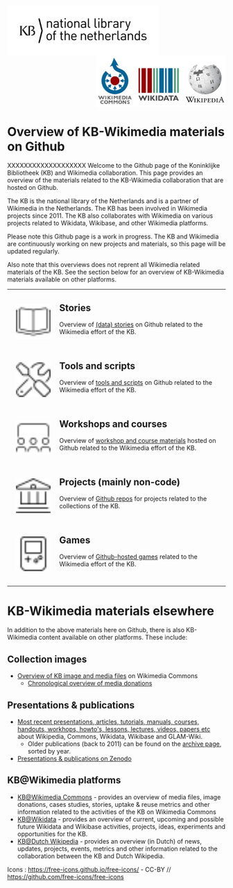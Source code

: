 <img src="media/KB_Nationale-Bibliotheek_Logo_RGB-Zwart-EN.png" width="350" hspace="0" align="left"/>
<img src="media/wikimedia-logos.png" align="right" width="300" hspace="0">
<br clear="all"/>

# Overview of KB-Wikimedia materials on Github

XXXXXXXXXXXXXXXXXXX
Welcome to the Github page of the Koninklijke Bibliotheek (KB) and Wikimedia collaboration. This page provides an overview of the materials related to the KB-Wikimedia collaboration that are hosted on Github.

The KB is the national library of the Netherlands and is a partner of Wikimedia in the Netherlands. The KB has been involved in Wikimedia projects since 2011. The KB also collaborates with Wikimedia on various projects related to Wikidata, Wikibase, and other Wikimedia platforms.

Please note this Github page is a work in progress. The KB and Wikimedia are continuously working on new projects and materials, so this page will be updated regularly.

Also note that this overviews does not reprent all Wikimedia related materials of the KB. See the section below for an overview of KB-Wikimedia materials available on other platforms.

-------------

<img src="media/book-open-cover.svg" align="left" width="80" hspace="20" vspace="20"/>

## Stories
Overview of [(data) stories](https://kbnlwikimedia.github.io/stories/index.html) on Github related to the Wikimedia effort of the KB.
<br clear="all"/>

<img src="media/screwdriver-wrench.svg" align="left" width="80" hspace="20" vspace="20"/>

## Tools and scripts
Overview of [tools and scripts](https://kbnlwikimedia.github.io/tools/index.html) on Github related to the Wikimedia effort of the KB.
<br clear="all"/>

<img src="media/screen-users.svg" align="left" width="80" hspace="20" vspace="20"/>

## Workshops and courses
Overview of [workshop and course materials](https://kbnlwikimedia.github.io/workshops-courses/index.html) hosted on Github related to the Wikimedia effort of the KB.
<br clear="all"/>

<img src="media/building-columns.svg" align="left" width="80" hspace="20" vspace="20"/>

## Projects (mainly non-code)
Overview of [Github repos](https://kbnlwikimedia.github.io/projects/index.html) for projects related to the collections of the KB. 
<br clear="all"/>

<img src="media/game-console-handheld.svg" align="left" width="80" hspace="20" vspace="20"/>

## Games
Overview of [Github-hosted games](https://kbnlwikimedia.github.io/games/index.html) related to the Wikimedia effort of the KB.
<br clear="all"/>

---------------

# KB-Wikimedia materials elsewhere
In addition to the above materials here on Github, there is also KB-Wikimedia content available on other platforms. These include:

## Collection images
- [Overview of KB image and media files](https://commons.wikimedia.org/wiki/Commons:Koninklijke_Bibliotheek/Media_overview) on Wikimedia Commons
  - [Chronological overview of media donations](https://commons.wikimedia.org/wiki/Commons:Koninklijke_Bibliotheek/Media_donations)

## Presentations & publications
- [Most recent presentations, articles, tutorials, manuals, courses, handouts, workhops, howto's, lessons, lectures, videos, papers etc](https://commons.wikimedia.org/wiki/Koninklijke_Bibliotheek/GLAM) about Wikipedia, Commons, Wikidata, Wikibase and GLAM-Wiki. 
  - Older publications (back to 2011) can be found on the [archive page](https://commons.wikimedia.org/wiki/Koninklijke_Bibliotheek/GLAM/Archive), sorted by year. 
- [Presentations & publications on Zenodo](https://zenodo.org/search?page=1&size=20&q=creators.orcid:%220000-0002-9058-9941%22&sort=-publication_date)

## KB@Wikimedia platforms
- [KB@Wikimedia Commons](https://commons.wikimedia.org/wiki/Commons:Koninklijke_Bibliotheek) - provides an overview of media files, image donations, cases studies, stories, uptake & reuse metrics and other information related to the activities of the KB on Wikimedia Commons
- [KB@Wikidata](https://www.wikidata.org/wiki/Wikidata:GLAM/Koninklijke_Bibliotheek_Nederland) - provides an overview of current, upcoming and possible future Wikidata and Wikibase activities, projects, ideas, experiments and opportunities for the KB. 
- [KB@Dutch Wikipedia](https://nl.wikipedia.org/wiki/Wikipedia:GLAM/Koninklijke_Bibliotheek_en_Nationaal_Archief) - provides an overview (in Dutch) of news, updates, projects, events, metrics and other information related to the collaboration between the KB and Dutch Wikipedia. 


Icons : https://free-icons.github.io/free-icons/ - CC-BY // https://github.com/free-icons/free-icons